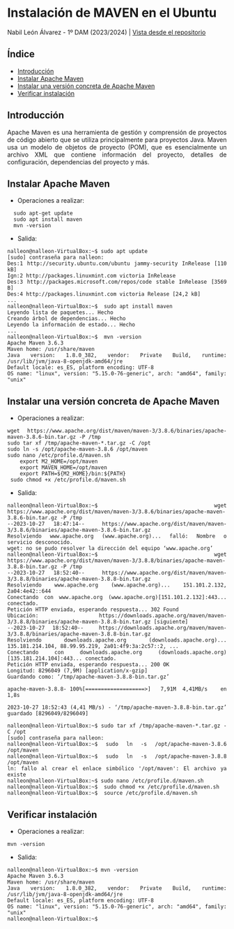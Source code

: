 <div align="justify">

# Instalación de MAVEN en el Ubuntu
Nabil León Álvarez - 1º DAM (2023/2024) | 
[Vista desde el repositorio](https://github.com/nalleon/ets/tree/main/Unidad-1)

## Índice
- [Introducción](#introducción)
- [Instalar Apache Maven](#instalar-apache-maven)
- [Instalar una versión concreta de Apache Maven](#instalar-una-versión-concreta-de-apache-maven)
- [Verificar instalación](#verificar-instalación)

## Introducción
Apache Maven es una herramienta de gestión y comprensión de proyectos de código abierto que se utiliza principalmente para proyectos Java. Maven usa un modelo de objetos de proyecto (POM), que es esencialmente un archivo XML que contiene información del proyecto, detalles de configuración, dependencias del proyecto y más.

## Instalar Apache Maven

- Operaciones a realizar:
```
  sudo apt-get update
  sudo apt install maven
  mvn -version
```
- Salida:
```
nalleon@nalleon-VirtualBox:~$ sudo apt update
[sudo] contraseña para nalleon:                       
Des:1 http://security.ubuntu.com/ubuntu jammy-security InRelease [110 kB]
Ign:2 http://packages.linuxmint.com victoria InRelease                         
Des:3 http://packages.microsoft.com/repos/code stable InRelease [3569 B]       
Des:4 http://packages.linuxmint.com victoria Release [24,2 kB]          
...
nalleon@nalleon-VirtualBox:~$  sudo apt install maven
Leyendo lista de paquetes... Hecho
Creando árbol de dependencias... Hecho
Leyendo la información de estado... Hecho
...
nalleon@nalleon-VirtualBox:~$  mvn -version
Apache Maven 3.6.3
Maven home: /usr/share/maven
Java version: 1.8.0_382, vendor: Private Build, runtime: /usr/lib/jvm/java-8-openjdk-amd64/jre
Default locale: es_ES, platform encoding: UTF-8
OS name: "linux", version: "5.15.0-76-generic", arch: "amd64", family: "unix"
```
##  Instalar una versión concreta de Apache Maven
- Operaciones a realizar:
```
wget https://www.apache.org/dist/maven/maven-3/3.8.6/binaries/apache-maven-3.8.6-bin.tar.gz -P /tmp
sudo tar xf /tmp/apache-maven-*.tar.gz -C /opt
sudo ln -s /opt/apache-maven-3.8.6 /opt/maven
sudo nano /etc/profile.d/maven.sh
    export M2_HOME=/opt/maven
    export MAVEN_HOME=/opt/maven
    export PATH=${M2_HOME}/bin:${PATH}
 sudo chmod +x /etc/profile.d/maven.sh
```

- Salida:
```
nalleon@nalleon-VirtualBox:~$ wget https://www.apache.org/dist/maven/maven-3/3.8.6/binaries/apache-maven-3.8.6-bin.tar.gz -P /tmp
--2023-10-27 18:47:14--  https://www.apache.org/dist/maven/maven-3/3.8.6/binaries/apache-maven-3.8.6-bin.tar.gz
Resolviendo www.apache.org (www.apache.org)... falló: Nombre o servicio desconocido.
wget: no se pudo resolver la dirección del equipo ‘www.apache.org’
nalleon@nalleon-VirtualBox:~$ wget https://www.apache.org/dist/maven/maven-3/3.8.8/binaries/apache-maven-3.8.8-bin.tar.gz -P /tmp
--2023-10-27 18:52:40--  https://www.apache.org/dist/maven/maven-3/3.8.8/binaries/apache-maven-3.8.8-bin.tar.gz
Resolviendo www.apache.org (www.apache.org)... 151.101.2.132, 2a04:4e42::644
Conectando con www.apache.org (www.apache.org)[151.101.2.132]:443... conectado.
Petición HTTP enviada, esperando respuesta... 302 Found
Ubicación: https://downloads.apache.org/maven/maven-3/3.8.8/binaries/apache-maven-3.8.8-bin.tar.gz [siguiente]
--2023-10-27 18:52:40--  https://downloads.apache.org/maven/maven-3/3.8.8/binaries/apache-maven-3.8.8-bin.tar.gz
Resolviendo downloads.apache.org (downloads.apache.org)... 135.181.214.104, 88.99.95.219, 2a01:4f9:3a:2c57::2, ...
Conectando con downloads.apache.org (downloads.apache.org)[135.181.214.104]:443... conectado.
Petición HTTP enviada, esperando respuesta... 200 OK
Longitud: 8296049 (7,9M) [application/x-gzip]
Guardando como: ‘/tmp/apache-maven-3.8.8-bin.tar.gz’

apache-maven-3.8.8- 100%[===================>]   7,91M  4,41MB/s    en 1,8s    

2023-10-27 18:52:43 (4,41 MB/s) - ‘/tmp/apache-maven-3.8.8-bin.tar.gz’ guardado [8296049/8296049]

nalleon@nalleon-VirtualBox:~$ sudo tar xf /tmp/apache-maven-*.tar.gz -C /opt
[sudo] contraseña para nalleon:                       
nalleon@nalleon-VirtualBox:~$ sudo ln -s /opt/apache-maven-3.8.6 /opt/maven
nalleon@nalleon-VirtualBox:~$ sudo ln -s /opt/apache-maven-3.8.8 /opt/maven
ln: fallo al crear el enlace simbólico '/opt/maven': El archivo ya existe
nalleon@nalleon-VirtualBox:~$ sudo nano /etc/profile.d/maven.sh
nalleon@nalleon-VirtualBox:~$  sudo chmod +x /etc/profile.d/maven.sh
nalleon@nalleon-VirtualBox:~$  source /etc/profile.d/maven.sh
```

## Verificar instalación
- Operaciones a realizar:
```
mvn -version
```

- Salida:
```
nalleon@nalleon-VirtualBox:~$ mvn -version
Apache Maven 3.6.3
Maven home: /usr/share/maven
Java version: 1.8.0_382, vendor: Private Build, runtime: /usr/lib/jvm/java-8-openjdk-amd64/jre
Default locale: es_ES, platform encoding: UTF-8
OS name: "linux", version: "5.15.0-76-generic", arch: "amd64", family: "unix"
nalleon@nalleon-VirtualBox:~$ 
```